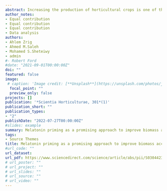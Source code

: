 ```yaml
---
abstract: Increasing the production of horticultural crops is one of the most important challenges worldwide. Seed priming is a promising agricultural procedure for supporting growth and quality of economic crops. Among the most efficient seed priming agents that play a significant role in improving plant growth, chemical composition and bioactivity is melatonin (MT). This study was carried out to investigate the impact of MT priming on sprouting of three genotypes of quinoa (Chenopodium quinoa) and their nutritive value. Different primary and secondary metabolites of the three genotypes (regalona, kvl-sra2, Q37) were quantified. MT priming promoted the growth of quinoa genotypes by increasing their biomass accumulation and total nutrient content. Regarding the effect of MT priming on pigments, there was an obvious upward trend in leaf pigments of regalona. Besides, our results showed that MT priming increased the vitamins content such as thiamin and tocopherol content. Essential amino acids, organic acids and unsaturated fatty acids were significantly higher in MT-primed plants relative to the corresponding controls. Further, MT priming enhanced the accumulation of total soluble sugar, polyphenols, and flavonoids, which contribute to higher antioxidant and antidiabetic activities. Interestingly, species-specific responses toward MT priming were noticeable, where kvl-sra2 sprouts showed the highest antioxidant and antidiabetic activities among the three-quinoa genotypes. Overall, the current results suggest that MT priming could be used as a powerful agricultural approach to improve the growth and functional food value of quinoa sprouts. 
author_notes:
- Equal contribution
- Equal contribution
- Equal contribution
- Data analysis
authors:
- Ahlem Zrig
- Ahmed M.Saleh
- Mohamed S.Sheteiwy
- admin
#- Robert Ford
#date: "2021-09-01T00:00:00Z"
doi: ""
featured: false
image:
 # caption: 'Image credit: [**Unsplash**](https://unsplash.com/photos/jdD8gXaTZsc)'
  focal_point: ""
  preview_only: false
projects: []
publication: '*Scientia Horticulturae, 301*(1)'
publication_short: ""
publication_types:
- "2"
publishDate: "2022-07-27T00:00:00Z"
#slides: example
summary: Melatonin priming as a promising approach to improve biomass accumulation and the nutritional values of Chenopodium quinoa sprouts A genotype-based study
tags:
- Source Themes
title: Melatonin priming as a promising approach to improve biomass accumulation and the nutritional values of Chenopodium quinoa sprouts A genotype-based study
#url_code: ""
url_dataset: 
url_pdf: https://www.sciencedirect.com/science/article/abs/pii/S0304423822002138?via%3Dihub
# url_poster: ""
# url_project: ""
# url_slides: ""
# url_source: ""
# url_video: ""
---
```


